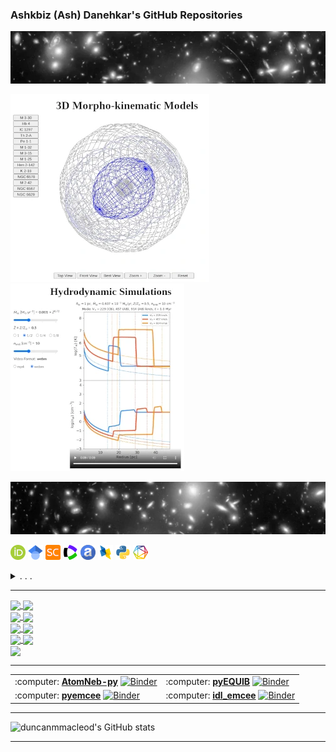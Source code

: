 ### Ashkbiz (Ash) Danehkar's GitHub Repositories
[![Ashkbiz Danehkar](https://raw.githubusercontent.com/danehkar/danehkar/main/github-header1.webp)](https://www.danehkar.net/)

<a target="_blank" href="https://astroneb.github.io/WR_PN_Kinematic_Models/figure5/"><img src="https://raw.githubusercontent.com/danehkar/danehkar/main/images/3d_kinematic_models.webp" alt="3D Morpho-kinematic Models" /></a><a target="_blank" href="https://galacticwinds.github.io/superwinds/hydrodynamics/"><img src="https://raw.githubusercontent.com/danehkar/danehkar/main/images/hydrodynamic_simulations.webp" alt="Hydrodynamic Simulations" /></a>

[![Ashkbiz Danehkar](https://raw.githubusercontent.com/danehkar/danehkar/main/github-header2.webp)](https://www.danehkar.net/)

<a target="_blank" href="https://orcid.org/0000-0003-4552-5997"><img src="https://raw.githubusercontent.com/danehkar/danehkar/main/images/orcid-icon.png" alt="ORCID" /></a>
<a target="_blank" href="https://scholar.google.com/citations?user=a2LX8coAAAAJ"><img src="https://raw.githubusercontent.com/danehkar/danehkar/main/images/googlescholar-icon.png" alt="GoogleScholar" /></a>
<a target="_blank" href="https://www.scopus.com/authid/detail.uri?authorId=34972723700"><img src="https://raw.githubusercontent.com/danehkar/danehkar/main/images/scopus-icon.png" alt="Scopus" /></a>
<a target="_blank" href="https://www.webofscience.com/wos/author/rid/C-2053-2009"><img src="https://raw.githubusercontent.com/danehkar/danehkar/main/images/wos-icon.png" alt="Web of Science" /></a>
<a target="_blank" href="https://ui.adsabs.harvard.edu/search/q=orcid:0000-0003-4552-5997"><img src="https://raw.githubusercontent.com/danehkar/danehkar/main/images/ads-icon.png" alt="ADS" /></a>
<a target="_blank" href="https://dblp.org/pid/211/7731"><img src="https://raw.githubusercontent.com/danehkar/danehkar/main/images/dblp-icon.png" alt="DBLP" /></a>
<a target="_blank" href="https://pypi.org/user/danehkar/"><img src="https://raw.githubusercontent.com/danehkar/danehkar/main/images/pypi-icon.png" alt="PyPI" /></a>
<a target="_blank" href="https://app.dimensions.ai/details/entities/publication/author/ur.07512031005.22"><img src="https://raw.githubusercontent.com/danehkar/danehkar/main/images/dimensions-icon.png" alt="Dimensions AI" /></a>
<details><summary>. . .&nbsp;</summary>
<a target="_blank" href="http://arxiv.org/a/danehkar_a_1"><img src="https://raw.githubusercontent.com/danehkar/danehkar/main/images/arxiv-icon.png" alt="arXiv" /></a>
<a target="_blank" href="https://www.prophy.science/author/2775969/"><img src="https://raw.githubusercontent.com/danehkar/danehkar/main/images/prophyscience-icon.png" alt="ProphyScience" /></a>
<a target="_blank" href="https://www.semanticscholar.org/author/37222186"><img src="https://raw.githubusercontent.com/danehkar/danehkar/main/images/semanticscholar-icon.png" alt="SemanticScholar" /></a>
<a target="_blank" href="https://sciprofiles.com/profile/171238"><img src="https://raw.githubusercontent.com/danehkar/danehkar/main/images/sciprofiles-icon.png" alt="SciProfiles" /></a>
<a target="_blank" href="https://openalex.org/A2060060245"><img src="https://raw.githubusercontent.com/danehkar/danehkar/main/images/openalex-icon.png" alt="OpenAlex" /></a>
<a target="_blank" href="https://www.researchgate.net/profile/Ashkbiz_Danehkar"><img src="https://raw.githubusercontent.com/danehkar/danehkar/main/images/researchgate-icon.png" alt="ResearchGate" /></a>
<a target="_blank" href="https://inspirehep.net/authors/1048604"><img src="https://raw.githubusercontent.com/danehkar/danehkar/main/images/inspirehep-icon.png" alt="INSPIRE-HEP" /></a>
<a target="_blank" href="https://aminer.org/profile/562d68c645cedb3398df0bac"><img src="https://raw.githubusercontent.com/danehkar/danehkar/main/images/aminer-icon.png" alt="AMiner" /></a>
<a target="_blank" href="https://loop.frontiersin.org/people/129030/"><img src="https://raw.githubusercontent.com/danehkar/danehkar/main/images/loop-icon.png" alt="Loop" /></a>
<a target="_blank" href="https://speakerdeck.com/danehkar"><img src="https://raw.githubusercontent.com/danehkar/danehkar/main/images/speakerdeck-icon.png" alt="SpeakerDeck" /></a>
<a target="_blank" href="https://figshare.com/authors/wd/2638657"><img src="https://raw.githubusercontent.com/danehkar/danehkar/main/images/figshare-icon.png" alt="figshare" /></a>
<a target="_blank" href="https://sketchfab.com/danehkar"><img src="https://raw.githubusercontent.com/danehkar/danehkar/main/images/sketchfab-icon.png" alt="Sketchfab" /></a>
<a target="_blank" rel="me" href="https://aus.social/@danehkar"><img src="https://raw.githubusercontent.com/danehkar/danehkar/main/images/mastodon-icon.png" alt="Sketchfab" /></a>
<a target="_blank" href="https://isni.org/isni/0000000418994015"><img src="https://raw.githubusercontent.com/danehkar/danehkar/main/images/isni-icon.png" alt="ISNI" /></a>
</details>

<!--
[![ORCID](https://raw.githubusercontent.com/danehkar/danehkar/main/images/orcid-icon.png)](https://orcid.org/0000-0003-4552-5997) [![GoogleScholar](https://raw.githubusercontent.com/danehkar/danehkar/main/images/googlescholar-icon.png)](https://scholar.google.com/citations?user=a2LX8coAAAAJ) [![Scopus](https://raw.githubusercontent.com/danehkar/danehkar/main/images/scopus-icon.png)](https://www.scopus.com/authid/detail.uri?authorId=34972723700) [![Web of Science](https://raw.githubusercontent.com/danehkar/danehkar/main/images/wos-icon.png)](https://www.webofscience.com/wos/author/rid/C-2053-2009) [![ADS](https://raw.githubusercontent.com/danehkar/danehkar/main/images/ads-icon.png)](https://ui.adsabs.harvard.edu/search/q=orcid:0000-0003-4552-5997) [![arXiv](https://raw.githubusercontent.com/danehkar/danehkar/main/images/arxiv-icon.png)](http://arxiv.org/a/danehkar_a_1) [![ResearchGate](https://raw.githubusercontent.com/danehkar/danehkar/main/images/researchgate-icon.png)](https://www.researchgate.net/profile/Ashkbiz_Danehkar) [![INSPIRE-HEP](https://raw.githubusercontent.com/danehkar/danehkar/main/images/inspirehep-icon.png)](https://inspirehep.net/authors/1048604) [![AMiner](https://raw.githubusercontent.com/danehkar/danehkar/main/images/aminer-icon.png)](https://aminer.org/profile/562d68c645cedb3398df0bac) [![SemanticScholar](https://raw.githubusercontent.com/danehkar/danehkar/main/images/semanticscholar-icon.png)](https://www.semanticscholar.org/author/37222186) [![SpeakerDeck](https://raw.githubusercontent.com/danehkar/danehkar/main/images/speakerdeck-icon.png)](https://speakerdeck.com/danehkar) [![PyPI](https://raw.githubusercontent.com/danehkar/danehkar/main/images/pypi-icon.png)](https://pypi.org/user/danehkar/) [![figshare](https://raw.githubusercontent.com/danehkar/danehkar/main/images/figshare-icon.png)](https://figshare.com/authors/wd/2638657) [![Sketchfab](https://raw.githubusercontent.com/danehkar/danehkar/main/images/sketchfab-icon.png)](https://sketchfab.com/danehkar) [![DBLP](https://raw.githubusercontent.com/danehkar/danehkar/main/images/dblp-icon.png)](https://dblp.org/pid/211/7731)
-->

<!--
**danehkar/danehkar** is a ✨ _special_ ✨ repository because its `README.md` (this file) appears on your GitHub profile.

Here are some ideas to get you started:

- 🔭 I’m currently working on ...
- 🌱 I’m currently learning ...
- 👯 I’m looking to collaborate on ...
- 🤔 I’m looking for help with ...
- 💬 Ask me about ...
- 📫 How to reach me: ...
- 😄 Pronouns: ...
- ⚡ Fun fact: ...
-->

---

<a href="https://github.com/atomneb/AtomNeb-py">
  <img align="center" src="https://github-readme-stats.vercel.app/api/pin/?username=atomneb&repo=AtomNeb-py&theme=default_repocard" />
</a>
<a href="https://github.com/atomneb/AtomNeb-idl">
  <img align="center" src="https://github-readme-stats.vercel.app/api/pin/?username=atomneb&repo=AtomNeb-idl&theme=default_repocard" />
</a>
<br />
<a href="https://github.com/equib/pyEQUIB">
  <img align="center" src="https://github-readme-stats.vercel.app/api/pin/?username=equib&repo=pyEQUIB&theme=default_repocard" />
</a>
<a href="https://github.com/equib/proEQUIB">
  <img align="center" src="https://github-readme-stats.vercel.app/api/pin/?username=equib&repo=proEQUIB&theme=default_repocard" />
</a>
<br />
<a href="https://github.com/mcfit/pyemcee">
  <img align="center" src="https://github-readme-stats.vercel.app/api/pin/?username=mcfit&repo=pyemcee&theme=default_repocard" />
</a>
<a href="https://github.com/mcfit/idl_emcee">
  <img align="center" src="https://github-readme-stats.vercel.app/api/pin/?username=mcfit&repo=idl_emcee&theme=default_repocard" />
</a>
<br />
<a href="https://github.com/xstarkit/MPI_XSTAR">
  <img align="center" src="https://github-readme-stats.vercel.app/api/pin/?username=xstarkit&repo=MPI_XSTAR&theme=default_repocard" />
</a>
<a href="https://github.com/mcfit/slmpi_emcee">
  <img align="center" src="https://github-readme-stats.vercel.app/api/pin/?username=mcfit&repo=slmpi_emcee&theme=default_repocard" />
</a>
<br />
<a href="https://github.com/mgfit/MGFIT-idl">
  <img align="center" src="https://github-readme-stats.vercel.app/api/pin/?username=mgfit&repo=MGFIT-idl&theme=default_repocard" />
</a>

---

<center>
<table>
    <tr>
        <td align="left">
            :computer: <a href="https://github.com/atomneb/AtomNeb-py"><b>AtomNeb-py</b></a> <a target="_blank" href="https://mybinder.org/v2/gh/atomneb/AtomNeb-py/HEAD?labpath=Notebooks.ipynb"><img src="https://mybinder.org/badge_logo.svg" alt="Binder" /></a>
        </td>
        <td align="left">
          :computer: <a href="https://github.com/equib/pyEQUIB"><b>pyEQUIB</b></a> <a target="_blank" href="https://mybinder.org/v2/gh/equib/pyEQUIB/HEAD?labpath=Notebooks.ipynb"><img src="https://mybinder.org/badge_logo.svg" alt="Binder" /></a> 
        </td>
    </tr>
    <tr>
        <td align="left">
          :computer: <a href="https://github.com/mcfit/pyemcee"><b>pyemcee</b></a>  <a target="_blank" href="https://mybinder.org/v2/gh/mcfit/pyemcee/HEAD?labpath=Notebook.ipynb"><img src="https://mybinder.org/badge_logo.svg" alt="Binder" /></a>
        </td>
        <td align="left">
          :computer: <a href="https://github.com/mcfit/idl_emcee"><b>idl_emcee</b></a> <a target="_blank" href="https://mybinder.org/v2/gh/mcfit/idl_emcee/HEAD?labpath=Notebook.ipynb"><img src="https://mybinder.org/badge_logo.svg" alt="Binder" /></a>
        </td>
    </tr>
</table>
</center>

---

![duncanmmacleod's GitHub stats](https://github-readme-stats.vercel.app/api?username=danehkar&hide=stars,prs,issues&count_private=true&show_icons=true&theme=dark)

---
